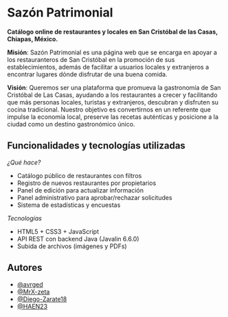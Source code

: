 # Sazón Patrimonial

**Catálogo online de restaurantes y locales en San Cristóbal de las Casas, Chiapas, México.**

**Misión**: Sazón Patrimonial es una página web que se encarga en apoyar a los restauranteros de San Cristóbal en la promoción de sus establecimientos, además de facilitar a usuarios locales y extranjeros a encontrar lugares dónde disfrutar de una buena comida.

**Visión**: Queremos ser una plataforma que promueva la gastronomía de San Cristóbal de Las Casas, ayudando a los restaurantes a crecer y facilitando que más personas locales, turistas y extranjeros, descubran y disfruten su cocina tradicional. Nuestro objetivo es convertirnos en un referente que impulse la economía local, preserve las recetas auténticas y posicione a la ciudad como un destino gastronómico único.
## Funcionalidades y tecnologías utilizadas

*¿Qué hace?*
- Catálogo público de restaurantes con filtros
- Registro de nuevos restaurantes por propietarios
- Panel de edición para actualizar información
- Panel administrativo para aprobar/rechazar solicitudes
- Sistema de estadísticas y encuestas 

*Tecnologías*
- HTML5 + CSS3 + JavaScript
- API REST con backend Java (Javalin 6.6.0)
- Subida de archivos (imágenes y PDFs)
## Autores

- [@avrged](https://www.github.com/avrged)
- [@MrX-zeta](https://www.github.com/MrX-zeta)
- [@Diego-Zarate18](https://www.github.com/Diego-Zarate18)
- [@HAEN23](https://www.github.com/HAEN23)




